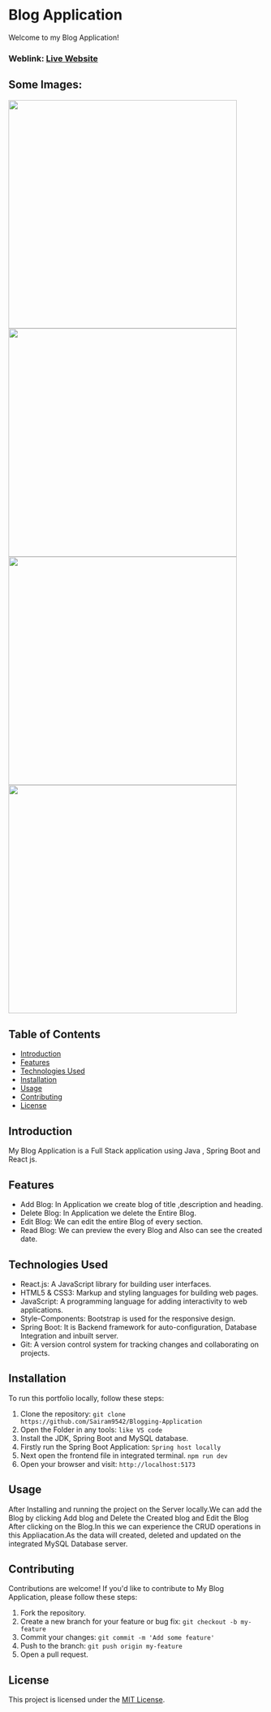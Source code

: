 # Blog Application
Welcome to my Blog Application!

### Weblink: [Live Website]()
## Some Images:
<img width="450px;" src="[https://res.cloudinary.com/dz1zt2xfc/image/upload/v1732267892/Screenshot_37_thwdtf.png](https://res.cloudinary.com/dz1zt2xfc/image/upload/v1732630818/Blog2_kednbq.png)"/>
<img width="450px;" src="https://res.cloudinary.com/dz1zt2xfc/image/upload/v1732630817/blog4_rzbmrd.png"/>
<img width="450px;" src="https://res.cloudinary.com/dz1zt2xfc/image/upload/v1732630817/Blog3_ntulnn.png"/>
<img width="450px;" src="https://res.cloudinary.com/dz1zt2xfc/image/upload/v1732630818/Blog2_kednbq.png"/>

## Table of Contents
- [Introduction](#introduction)
- [Features](#features)
- [Technologies Used](#technologies-used)
- [Installation](#installation)
- [Usage](#usage)
- [Contributing](#contributing)
- [License](#license)

## Introduction
My Blog Application is a Full Stack application using Java , Spring Boot and React js.

## Features
- Add Blog: In Application we create blog of title ,description and heading.
- Delete Blog: In Application we delete the Entire Blog.
- Edit Blog: We can edit the entire Blog of every section.
- Read Blog: We can preview the every Blog and Also can see the created date.


## Technologies Used
- React.js: A JavaScript library for building user interfaces.
- HTML5 & CSS3: Markup and styling languages for building web pages.
- JavaScript: A programming language for adding interactivity to web applications.
- Style-Components: Bootstrap is used for the responsive design.
- Spring Boot: It is Backend framework for auto-configuration, Database Integration and inbuilt server.
- Git: A version control system for tracking changes and collaborating on projects.

## Installation
To run this portfolio locally, follow these steps:

1. Clone the repository: `git clone https://github.com/Sairam9542/Blogging-Application`
2. Open the Folder in any tools: `like VS code`
3. Install the JDK, Spring Boot and MySQL database.
4. Firstly run the Spring Boot Application: `Spring host locally`
5. Next open the frontend file in integrated terminal. `npm run dev`
6. Open your browser and visit: `http://localhost:5173`

## Usage
After Installing and running the project on the Server locally.We can add the Blog by clicking Add blog and Delete the Created blog and Edit the Blog After clicking on the Blog.In this we can experience the CRUD operations in this Appliacation.As the data will created, deleted and updated on the integrated MySQL Database server. 

## Contributing
Contributions are welcome! If you'd like to contribute to My Blog Application, please follow these steps:

1. Fork the repository.
2. Create a new branch for your feature or bug fix: `git checkout -b my-feature`
3. Commit your changes: `git commit -m 'Add some feature'`
4. Push to the branch: `git push origin my-feature`
5. Open a pull request.

## License
This project is licensed under the [MIT License](LICENSE).
